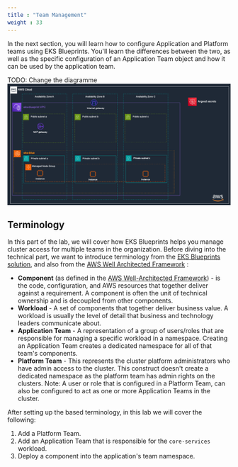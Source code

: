 ```yaml
---
title : "Team Management"
weight : 33
---
```


In the next section, you will learn how to configure Application and Platform teams using EKS Blueprints. You'll learn the differences between the two, as well as the specific configuration of an Application Team object and how it can be used by the application team.

TODO: Change the diagramme
![Environment architecture diagram](/static/images/eks-blue.png)

## Terminology

In this part of the lab, we will cover how EKS Blueprints helps you manage cluster access for multiple teams in the organization. Before diving into the technical part, we want to introduce terminology from the [EKS Blueprints solution](https://aws-ia.github.io/terraform-aws-eks-blueprints/main/teams/), and also from the [AWS Well Architected Framework](https://docs.aws.amazon.com/wellarchitected/latest/framework/welcome.html) :

- **Component** (as defined in the [AWS Well-Architected Framework](https://docs.aws.amazon.com/wellarchitected/latest/framework/definitions.html)) - is the code, configuration, and AWS resources that together deliver against a requirement. A component is often the unit of technical ownership and is decoupled from other components.
- **Workload** - A set of components that together deliver business value. A workload is usually the level of detail that business and technology leaders communicate about.
- **Application Team** - A representation of a group of users/roles that are responsible for managing a specific workload in a namespace. Creating an Application Team creates a dedicated namespace for all of that team's components.
- **Platform Team** - This represents the cluster platform administrators who have admin access to the cluster. This construct doesn't create a dedicated namespace as the platform team has admin rights on the clusters. Note: A user or role that is configured in a Platform Team, can also be configured to act as one or more Application Teams in the cluster.

After setting up the based terminology, in this lab we will cover the following:

1. Add a Platform Team.
2. Add an Application Team that is responsible for the `core-services` workload.
3. Deploy a component into the application's team namespace.

